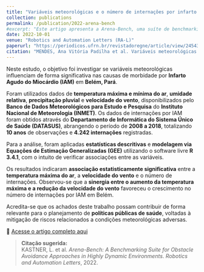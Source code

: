 ```yaml
---
title: "Variáveis meteorológicas e o número de internações por infarto agudo do miocárdio em Belém/PA"
collection: publications
permalink: /publication/2022-arena-bench
#excerpt: "Este artigo apresenta a Arena-Bench, uma suíte de benchmarking para treinar, testar e avaliar planejadores de navegação em ambientes 3D altamente dinâmicos, com foco na comparação entre abordagens baseadas em modelos e aprendizado por reforço profundo (DRL)."
date: 2022-10-01
venue: "Robotics and Automation Letters (RA-L)"
paperurl: "https://periodicos.ufrn.br/revistadoregne/article/view/24543"
citation: "MENDES, Ana Vitória Padilha et al. Variáveis meteorológicas e o número de internações por infarto agudo do miocárdio em Belém/PA. <strong>Revista de Geociências do Nordeste</strong>, p. 153–161, 2021."
---
```


Neste estudo, o objetivo foi investigar se variáveis meteorológicas influenciam de forma significativa nas causas de morbidade por **Infarto Agudo do Miocárdio (IAM)** em **Belém, Pará**.

Foram utilizados dados de **temperatura máxima e mínima do ar**, **umidade relativa**, **precipitação pluvial** e **velocidade do vento**, disponibilizados pelo **Banco de Dados Meteorológicos para Estudo e Pesquisa** do **Instituto Nacional de Meteorologia (INMET)**. Os dados de internações por IAM foram obtidos através do **Departamento de Informática do Sistema Único de Saúde (DATASUS)**, abrangendo o período de **2008 a 2018**, totalizando **10 anos** de observações e **4.242 internações** registradas.

Para a análise, foram aplicadas **estatísticas descritivas** e **modelagem via Equações de Estimação Generalizadas (GEE)** utilizando o software livre **R 3.4.1**, com o intuito de verificar associações entre as variáveis.

Os resultados indicaram **associação estatisticamente significativa** entre a **temperatura máxima do ar**, a **velocidade do vento** e o número de internações. Observou-se que a **sinergia entre o aumento da temperatura máxima e a redução da velocidade do vento** favoreceu o crescimento no número de internações por IAM em Belém.

Acredita-se que os achados deste trabalho possam contribuir de forma relevante para o planejamento de **políticas públicas de saúde**, voltadas à mitigação de riscos relacionados a condições meteorológicas adversas.

📎 [Acesse o artigo completo aqui](https://periodicos.ufrn.br/revistadoregne/article/view/24543)  

> **Citação sugerida:**  
> KASTNER, L. et al. *Arena-Bench: A Benchmarking Suite for Obstacle Avoidance Approaches in Highly Dynamic Environments*. *Robotics and Automation Letters*, 2022.


